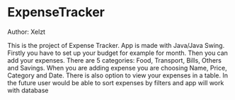 # ExpenseTracker

Author: Xelzt

This is the project of Expense Tracker. App is made with Java/Java Swing. Firstly you have to set up your budget for example for month. Then you can add your 
expenses. There are 5 categories: Food, Transport, Bills, Others and Savings. When you are adding expense you are choosing Name, Price, Category and Date.
There is also option to view your expenses in a table. In the future user would be able to sort expenses by filters and app will work with database
